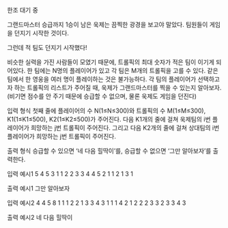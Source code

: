 한조 대기 중

그랜드마스터 승급까지 1승이 남은 욱제는 끔찍한 광경을 보고야 말았다. 팀원들이 게임을 던지기 시작한 것이다.

그런데 적 팀도 던지기 시작했다!

비슷한 실력을 가진 사람들이 모였기 때문에, 트롤픽의 최대 숫자가 적은 팀이 이기게 되어있다. 한 팀에는 N명의 플레이어가 있고 각 팀은 M개의 트롤픽을 고를 수 있다. 같은 팀에서 한 영웅을 여러 명이 플레이하는 것은 불가능하다. 각 팀의 플레이어가 선택하고자 하는 트롤픽의 리스트가 주어질 때, 욱제가 그랜드마스터를 찍을 수 있는지 알아보자. (비기면 점수를 안 주기 때문에 승급할 수 없으며, 물론 욱제도 게임을 던진다)

입력 형식
첫째 줄에 플레이어의 수 N(1≤N≤300)와 트롤픽의 수 M(1≤M≤300), K1(1≤K1≤500), K2(1≤K2≤500)가 주어진다.
다음 K1개의 줄에 걸쳐 욱제팀의 i번 플레이어가 희망하는 j번 트롤픽이 주어진다.
그리고 다음 K2개의 줄에 걸쳐 상대팀의 i번 플레이어가 희망하는 j번 트롤픽이 주어진다.

출력 형식
승급할 수 있으면 ‘네 다음 힐딱이’를, 승급할 수 없으면 ‘그만 알아보자’를 출력한다.

입력 예시1
5 4 5 3
1 1
2 2
3 3
4 4
5 2
1 1
2 1
3 1

출력 예시1
그만 알아보자

입력 예시2
4 4 5 8
1 1
1 2
2 1
3 3
4 3
1 1
1 4
2 1
2 2
2 3
3 2
3 3
4 3


출력 예시2
네 다음 힐딱이
